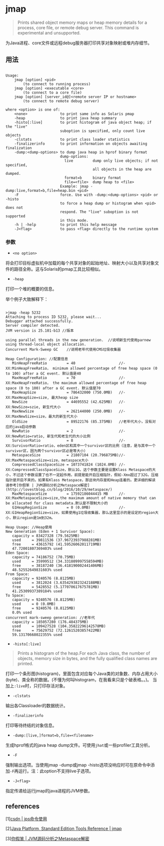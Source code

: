 # jmap


>Prints shared object memory maps or heap memory details for a process, core file, or remote debug server.
This command is experimental and unsupported.

为Java进程、core文件或远程debug服务器打印共享对象映射或堆内存细节。

## 用法

~~~

Usage:
    jmap [option] <pid>
        (to connect to running process)
    jmap [option] <executable <core>
        (to connect to a core file)
    jmap [option] [server_id@]<remote server IP or hostname>
        (to connect to remote debug server)

where <option> is one of:
    <none>               to print same info as Solaris pmap
    -heap                to print java heap summary
    -histo[:live]        to print histogram of java object heap; if the "live"
                         suboption is specified, only count live objects
    -clstats             to print class loader statistics
    -finalizerinfo       to print information on objects awaiting finalization
    -dump:<dump-options> to dump java heap in hprof binary format
                         dump-options:
                           live         dump only live objects; if not specified,
                                        all objects in the heap are dumped.
                           format=b     binary format
                           file=<file>  dump heap to <file>
                         Example: jmap -dump:live,format=b,file=heap.bin <pid>
    -F                   force. Use with -dump:<dump-options> <pid> or -histo
                         to force a heap dump or histogram when <pid> does not
                         respond. The "live" suboption is not supported
                         in this mode.
    -h | -help           to print this help message
    -J<flag>             to pass <flag> directly to the runtime system

~~~

### 参数

* `<no option>`

将会打印目标虚拟机中加载的每个共享对象的起始地址、映射大小以及共享对象文件的路径全称。这与Solaris的pmap工具比较相似。

* `-heap`

打印一个堆的概要的信息。

举个例子大致解释下：
~~~

>jmap -heap 5232
Attaching to process ID 5232, please wait...
Debugger attached successfully.
Server compiler detected.
JVM version is 25.101-b13 //版本

using parallel threads in the new generation.  //说明新生代使用parnew
using thread-local object allocation.
Concurrent Mark-Sweep GC    //说明老年代使用CMS垃圾收集器

Heap Configuration: //配置信息
   MinHeapFreeRatio         = 40                    //-XX:MinHeapFreeRatio， minimum allowed percentage of free heap space (0 to 100) after a GC event. 默认值是40
   MaxHeapFreeRatio         = 70                    //-XX:MaxHeapFreeRatio， the maximum allowed percentage of free heap space (0 to 100) after a GC event. 默认值是70
   MaxHeapSize              = 786432000 (750.0MB)   //-XX:MaxHeapSize=size, 最大heap size
   NewSize                  = 44695552 (42.625MB)   //-XX:NewSize=szie, 新生代大小
   MaxNewSize               = 262144000 (250.0MB)   //-XX:MaxNewSize=size，最大的新生代大小
   OldSize                  = 89522176 (85.375MB)   //老年代大小，没有对应的java启动参数
   NewRatio                 = 2                     //-XX:NewRatio=ratio, 新生代和老生代的大小比例
   SurvivorRatio            = 8                     //-XX:SurvivorRatio=ratio，eden区和其中一个survivor区的比例（注意，是与其中一个survivor区，因为两个survivor区必是等大小）
   MetaspaceSize            = 21807104 (20.796875MB)//-XX:MaxMetaspaceSize=size，metaspace大小
   CompressedClassSpaceSize = 1073741824 (1024.0MB) //-XX:CompressedClassSpaceSize，默认1G，这个参数主要是设置Klass Metaspace的大小，不过这个参数设置了也不一定起作用，前提是能开启压缩指针，假如-Xmx超过了32G，压缩指针是开启不来的。如果有Klass Metaspace，那这块内存是和Heap连着的。更详细的解读请参考[你假笨 | JVM源码分析之Metaspace解密](http://lovestblog.cn/blog/2016/10/29/metaspace/)
   MaxMetaspaceSize         = 17592186044415 MB     //-XX:MaxMetaspaceSize=size,the maximum amount of native memory that can be allocated for class metadata.默认是不限制大小的
   G1HeapRegionSize         = 0 (0.0MB)             //-XX:G1HeapRegionSize=size，如果使用g1垃圾收集器，那么这里显示的是设定的region大小，默认region是1m到32m。

Heap Usage: //Heap使用
New Generation (Eden + 1 Survivor Space):
   capacity = 83427328 (79.5625MB)
   used     = 39811536 (37.96723937988281MB)
   free     = 43615792 (41.59526062011719MB)
   47.72001807369403% used
Eden Space:
   capacity = 74186752 (70.75MB)
   used     = 35999512 (34.331809997558594MB)
   free     = 38187240 (36.418190002441406MB)
   48.52552649831603% used
From Space:
   capacity = 9240576 (8.8125MB)
   used     = 3812024 (3.6354293823242188MB)
   free     = 5428552 (5.177070617675781MB)
   41.25309937389184% used
To Space:
   capacity = 9240576 (8.8125MB)
   used     = 0 (0.0MB)
   free     = 9240576 (8.8125MB)
   0.0% used
concurrent mark-sweep generation: //老年代
   capacity = 185057280 (176.484375MB)
   used     = 109427528 (104.35822296142578MB)
   free     = 75629752 (72.12615203857422MB)
   59.13170668022355% used
~~~

* `-histo[:live]`

>Prints a histogram of the heap.For each Java class, the number of objects, memory size in bytes, and the fully qualified class names are printed.

打印一个条形图(histogram)，里面包含对应每个Java类的对象数、内存占用大小(byte)、类全称的数据。(不懂为何叫histogram，在我看来只是个破表格。。)。
当加上`:live`时，只打印存活对象。

* `-clstats`

输出各Classloader的数据统计。

* `-finalizerinfo`

打印等待终结的对象信息。

* `-dump:[live,]format=b,file=<filename>`

生成hprof格式的java heap dump文件。可使用`jhat`或一些profiler工具分析。

* `-F`

强制输出选项。当使用jmap -dump或jmap -histo选项没响应时可在原命令中添加`-F`再运行。注：此option不支持live子选项。

* `-J<flag>`

指定传递给运行jmap的java进程的JVM参数。


## references

[1][csdn | jps命令使用](http://blog.csdn.net/fwch1982/article/details/7947451)

[2][Java Platform, Standard Edition Tools Reference | jmap](http://docs.oracle.com/javase/8/docs/technotes/tools/unix/jmap.html)

[3][你假笨 | JVM源码分析之Metaspace解密](http://lovestblog.cn/blog/2016/10/29/metaspace/)



